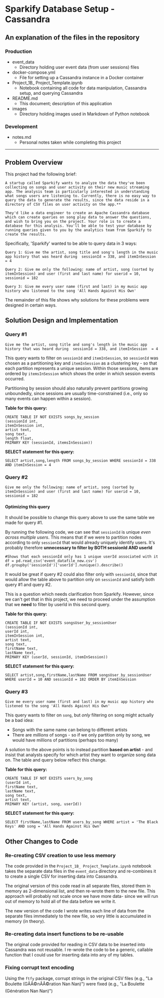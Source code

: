 # Sparkify Database Setup - Cassandra

## An explanation of the files in the repository

### Production
- event_data
  - Directory holding user event data (from user sessions) files
- docker-compose.yml
  - File for setting up a Cassandra instance in a Docker container
- Project_1B_ Project_Template.ipynb
  - Notebook containing all code for data manipulation, Cassandra setup, and querying Cassandra
- README.md
  - This document; description of this application
- images
  - Directory holding images used in Markdown of Python notebook

### Development
- notes.md
  - Personal notes taken while completing this project

---

## Problem Overview
This project had the following brief:

```
A startup called Sparkify wants to analyze the data they've been collecting on songs and user activity on their new music streaming app. The analysis team is particularly interested in understanding what songs users are listening to. Currently, there is no easy way to query the data to generate the results, since the data reside in a directory of CSV files on user activity on the app.**

They'd like a data engineer to create an Apache Cassandra database which can create queries on song play data to answer the questions, and wish to bring you on the project. Your role is to create a database for this analysis. You'll be able to test your database by running queries given to you by the analytics team from Sparkify to create the results.
```

Specifically, 'Sparkify' wanted to be able to query data in 3 ways:
```
Query 1: Give me the artist, song title and song's length in the music app history that was heard during  sessionId = 338, and itemInSession  = 4

Query 2: Give me only the following: name of artist, song (sorted by itemInSession) and user (first and last name) for userid = 10, sessionid = 182

Query 3: Give me every user name (first and last) in my music app history who listened to the song 'All Hands Against His Own'

```
The remainder of this file shows why solutions for these problems were designed in certain ways.

## Solution Design and Implementation
### Query #1
`Give me the artist, song title and song's length in the music app history that was heard during  sessionId = 338, and itemInSession  = 4`

This query wants to filter on `sessionId` and `itemInSession`, so `sessionId` was chosen as a partitioning key and `itemInSession` as a clustering key - so that each partition represents a unique session. Within those sessions, items are ordered by `itemsInSession` which shows the order in which session events occurred.

Partitioning by session should also naturally prevent partitions growing unboundedly, since sessions are usually time-constrained (i.e., only so many events can happen within a session).


**Table for this query:**
```
CREATE TABLE IF NOT EXISTS songs_by_session
(sessionId int,
itemInSession int,
artist text,
song text,
length float,
PRIMARY KEY (sessionId, itemsInSession))
```

**SELECT statement for this query:**
```
SELECT artist,song,length FROM songs_by_session WHERE sessionId = 338 AND itemInSession = 4
```

### Query #2
`Give me only the following: name of artist, song (sorted by itemInSession) and user (first and last name) for userid = 10, sessionid = 182`

#### Optimizing this query
It should be possible to change this query above to use the same table we made for query #1.

By running the following code, we can see that `sessionId` is unique *even across multiple users*. This means that if we were to partition nodes according to only `sessionId` that would already uniquely identify users. It's probably therefore **unnecessary to filter by BOTH sessionId AND userId**
```
#Shows that each sessionId only has 1 unique userId associated with it
df = pd.read_csv('event_datafile_new.csv')
df.groupby('sessionId')['userId'].nunique().describe()
```
It would be great if query #2 could also filter only with `sessionId`, since that would allow the table above to partition only on `sessionId` and satisfy both query #1 and query #2.

This is a question which needs clarification from Sparkify. However, since we can't get that in this project, we need to proceed under the assumption that we **need** to filter by userId in this second query.

**Table for this query:**
```
CREATE TABLE IF NOT EXISTS songsUser_by_sessionUser
(sessionId int,
userId int,
itemInSession int,
artist text,
song text,
firstName text,
lastName text,
PRIMARY KEY (userId, sessionId, itemInSession))
```

**SELECT statement for this query:**
```
SELECT artist,song,firstName,lastName FROM songsUser_by_sessionUser WHERE userId = 10 AND sessionId = 182 ORDER BY itemInSession
```
### Query #3
`Give me every user name (first and last) in my music app history who listened to the song 'All Hands Against His Own'`

This query wants to filter on `song`, but *only* filtering on song might actually be a bad idea:
- Songs with the same name can belong to different artists
- There are *millions* of songs - so if we only partition only by song, we would have millions of partitions (perhaps too many)

A solution to the above points is to instead partition **based on artist** - and insist that analysts specify for which artist they want to organize song data on. The table and query below reflect this change.


**Table for this query:**
```
CREATE TABLE IF NOT EXISTS users_by_song
(userId int,
firstName text,
lastName text,
song text,
artist text,
PRIMARY KEY (artist, song, userId))
```

**SELECT statement for this query:**
```
SELECT firstName,lastName FROM users_by_song WHERE artist = 'The Black Keys' AND song = 'All Hands Against His Own'
```

## Other Changes to Code
### Re-creating CSV creation to use less memory
The code provided in the `Project_1B_ Project_Template.ipynb` notebook takes the separate data files in the `event_data` directory and re-combines it to create a single CSV for inserting data into Cassandra.

The original version of this code read in all separate files, stored them in memory as 2-dimensional list, and then re-wrote them to the new file. This approach will probably not scale once we have more data- since we will run out of memory to hold all of the data before we write it.

The new version of the code I wrote writes each line of data from the separate files immediately to the new file, so very little is accumulated in memory (in theory).

### Re-creating data insert functions to be re-usable
The original code provided for reading in CSV data to be inserted into Cassandra was not reusable. I re-wrote the code to be a generic, callable function that I could use for inserting data into any of my tables.

### Fixing corrupt text encoding
Using the `ftfy` package, corrupt strings in the original CSV files (e.g., "La Boulette (GÃÂ©nÃÂ©ration Nan Nan)") were fixed (e.g., "La Boulette (Génération Nan Nan)")
